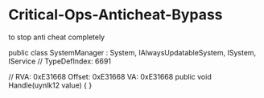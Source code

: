 # Critical-Ops-Anticheat-Bypass
to stop anti cheat completely



public class SystemManager : System<SystemManager>, IAlwaysUpdatableSystem, ISystem, IService // TypeDefIndex: 6691
  

  // RVA: 0xE31668 Offset: 0xE31668 VA: 0xE31668
	public void Handle(uynlk12 value) { }
